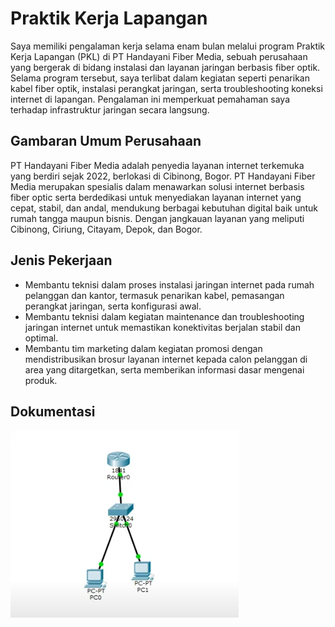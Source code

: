 # Praktik Kerja Lapangan

Saya memiliki pengalaman kerja selama enam bulan melalui program Praktik Kerja Lapangan (PKL) di PT Handayani Fiber Media, sebuah perusahaan yang bergerak di bidang instalasi dan layanan jaringan berbasis fiber optik. Selama program tersebut, saya terlibat dalam kegiatan seperti penarikan kabel fiber optik, instalasi perangkat jaringan, serta troubleshooting koneksi internet di lapangan. Pengalaman ini memperkuat pemahaman saya terhadap infrastruktur jaringan secara langsung.

## Gambaran Umum Perusahaan

PT Handayani Fiber Media adalah penyedia layanan internet terkemuka yang berdiri sejak 2022, berlokasi di Cibinong, Bogor. PT Handayani Fiber Media merupakan spesialis dalam menawarkan solusi internet berbasis fiber optic serta berdedikasi untuk menyediakan layanan internet yang cepat, stabil, dan andal, mendukung berbagai kebutuhan digital baik untuk rumah tangga maupun bisnis. Dengan jangkauan layanan yang meliputi Cibinong, Ciriung, Citayam, Depok, dan Bogor.

## Jenis Pekerjaan

- Membantu teknisi dalam proses instalasi jaringan internet pada rumah pelanggan dan kantor, termasuk 
penarikan kabel, pemasangan perangkat jaringan, serta konfigurasi awal.
- Membantu teknisi dalam kegiatan maintenance dan troubleshooting jaringan internet untuk memastikan 
konektivitas berjalan stabil dan optimal.
- Membantu tim marketing dalam kegiatan promosi dengan mendistribusikan brosur layanan internet kepada 
calon pelanggan di area yang ditargetkan, serta memberikan informasi dasar mengenai produk.

## Dokumentasi

![Contoh Topologi](https://github.com/reksaardhana/network-engineer-portofolio/blob/main/docs/images/network-diagram.png)

